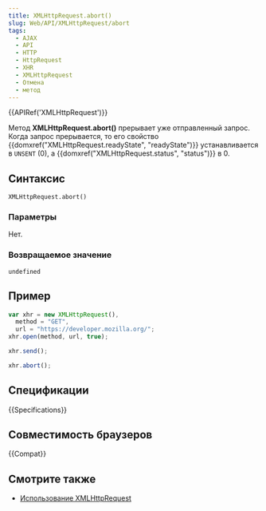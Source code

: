 ```yaml
---
title: XMLHttpRequest.abort()
slug: Web/API/XMLHttpRequest/abort
tags:
  - AJAX
  - API
  - HTTP
  - HttpRequest
  - XHR
  - XMLHttpRequest
  - Отмена
  - метод
---
```


{{APIRef('XMLHttpRequest')}}

Метод **XMLHttpRequest.abort()** прерывает уже отправленный запрос. Когда запрос прерывается, то его свойство {{domxref("XMLHttpRequest.readyState", "readyState")}} устанавливается в `UNSENT` (0), а {{domxref("XMLHttpRequest.status", "status")}} в 0.

## Синтаксис

```
XMLHttpRequest.abort()
```

### Параметры

Нет.

### Возвращаемое значение

`undefined`

## Пример

```js
var xhr = new XMLHttpRequest(),
  method = "GET",
  url = "https://developer.mozilla.org/";
xhr.open(method, url, true);

xhr.send();

xhr.abort();
```

## Спецификации

{{Specifications}}

## Совместимость браузеров

{{Compat}}

## Смотрите также

- [Использование XMLHttpRequest](/ru/docs/Web/API/XMLHttpRequest/Using_XMLHttpRequest)
